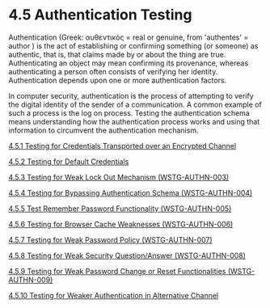 # 4.5 Authentication Testing

Authentication (Greek: αυθεντικός = real or genuine, from 'authentes' = author ) is the act of establishing or confirming something (or someone) as authentic, that is, that claims made by or about the thing are true. Authenticating an object may mean confirming its provenance, whereas authenticating a person often consists of verifying her identity. Authentication depends upon one or more authentication factors.

In computer security, authentication is the process of attempting to verify the digital identity of the sender of a communication. A common example of such a process is the log on process. Testing the authentication schema means understanding how the authentication process works and using that information to circumvent the authentication mechanism.

[4.5.1 Testing for Credentials Transported over an Encrypted Channel](4.5.1_Testing_for_Credentials_Transported_over_an_Encrypted_Channel.md)

[4.5.2 Testing for Default Credentials](4.5.2_Testing_for_Default_Credentials.md)

[4.5.3 Testing for Weak Lock Out Mechanism (WSTG-AUTHN-003)](4.5.3_Testing_for_Weak_Lock_Out_Mechanism_WSTG-AUTHN-003.md)

[4.5.4 Testing for Bypassing Authentication Schema (WSTG-AUTHN-004)](4.5.4_Testing_for_Bypassing_Authentication_Schema_WSTG-AUTHN-004.md)

[4.5.5 Test Remember Password Functionality (WSTG-AUTHN-005)](4.5.5_Testing_for_Vulnerable_Remember_Password_WSTG-AUTHN-005.md)

[4.5.6 Testing for Browser Cache Weaknesses (WSTG-AUTHN-006)](4.5.6_Testing_for_Browser_Cache_Weaknesses_WSTG-AUTHN-006.md)

[4.5.7 Testing for Weak Password Policy (WSTG-AUTHN-007)](4.5.7_Testing_for_Weak_Password_Policy_WSTG-AUTHN-007.md)

[4.5.8 Testing for Weak Security Question/Answer (WSTG-AUTHN-008)](4.5.8_Testing_for_Weak_Security_Question_Answer_WSTG-AUTHN-008.md)

[4.5.9 Testing for Weak Password Change or Reset Functionalities (WSTG-AUTHN-009)](4.5.9_Testing_for_Weak_Password_Change_or_Reset_Functionalities_WSTG-AUTHN-009.md)

[4.5.10 Testing for Weaker Authentication in Alternative Channel](4.5.10_Testing_for_Weaker_Authentication_in_Alternative_Channel.md)
